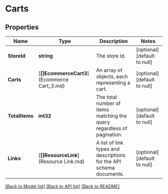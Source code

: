 # Carts

## Properties
Name | Type | Description | Notes
------------ | ------------- | ------------- | -------------
**StoreId** | **string** | The store id. | [optional] [default to null]
**Carts** | [**[]EcommerceCart3**](Ecommerce Cart_3.md) | An array of objects, each representing a cart. | [optional] [default to null]
**TotalItems** | **int32** | The total number of items matching the query regardless of pagination. | [optional] [default to null]
**Links** | [**[]ResourceLink**](Resource Link.md) | A list of link types and descriptions for the API schema documents. | [optional] [default to null]

[[Back to Model list]](../README.md#documentation-for-models) [[Back to API list]](../README.md#documentation-for-api-endpoints) [[Back to README]](../README.md)


